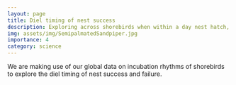 ```yaml
---
layout: page
title: Diel timing of nest success
description: Exploring across shorebirds when within a day nest hatch, chicks leave and nests fail.
img: assets/img/SemipalmatedSandpiper.jpg
importance: 4
category: science
---
```


We are making use of our global data on incubation rhythms of shorebirds to explore the diel timing of nest success and failure. 